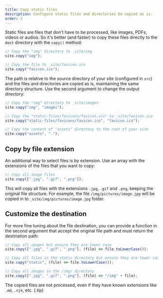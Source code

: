 ```yaml
---
title: Copy static files
description: Configure static files and directories be copied as is.
order: 2
---
```


Static files are files that don't have to be processed, like images, PDFs,
videos or audios. So it's better (and faster) to copy these files directly to
the `dest` directory with the `copy()` method:

```js
// Copy the "img" directory to _site/img
site.copy("img");

// Copy the file to _site/favicon.ico
site.copy("favicon.ico");
```

The path is relative to the source directory of your site (configured in `src`)
and the files and directories are copied as is, maintaining the same directory
structure. Use the second argument to change the output directory:

```js
// Copy the "img" directory to _site/images
site.copy("img", "images");

// Copy the "static-files/favicons/favicon.ico" to _site/favicon.ico
site.copy("static-files/favicons/favicon.ico", "favicon.ico");

// Copy the content of "assets" directory to the root of your site
site.copy("assets", ".");
```

## Copy by file extension

An additional way to select files is by extension. Use an array with the
extensions of the files that you want to copy:

```js
// Copy all image files
site.copy([".jpg", ".gif", ".png"]);
```

This will copy all files with the extensions `.jpg`, `.gif` and `.png`, keeping
the original file structure. For example, the file `/img/pictures/image.jpg`
will be copied in to `_site/img/pictures/image.jpg` folder.

## Customize the destination

For more fine tuning about the file destination, you can provide a function in
the second argument that accept the original file path and must return the
destination path:

```js
// Copy all images but ensure they are lower case
site.copy([".jpg", ".gif", ".png"], (file) => file.toLowerCase());

// Copy all files in the static directory but ensure they are lower case
site.copy("static", (file) => file.toLowerCase());

// Copy all images in the /img/ directory
site.copy([".jpg", ".gif", ".png"], (file) => "/img" + file);
```

The copied files are not processed, even if they have known extensions like
`.md`, `.njk`, etc. {.tip}
